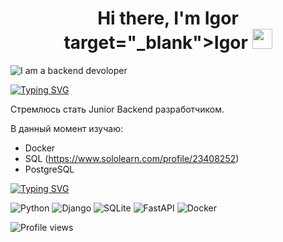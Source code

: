 <h1 align="center">Hi there, I'm Igor target="_blank">Igor</a> 
<img src="https://github.com/blackcater/blackcater/raw/main/images/Hi.gif" height="32"/></h1>

![I am а backend devoloper](https://miro.medium.com/max/1140/1*JMFpAHaFO5O5ExCpsiN8NA.jpeg)

[![Typing SVG](https://readme-typing-svg.herokuapp.com?color=15F720&center=true&vCenter=true&width=950&lines=Backend+Devoloper)](https://git.io/typing-svg)

Стремлюсь стать Junior Backend разработчиком.

В данный момент изучаю:
* Docker
* SQL (https://www.sololearn.com/profile/23408252)
* PostgreSQL

[![Typing SVG](https://readme-typing-svg.herokuapp.com?size=30&lines=Технологии)](https://git.io/typing-svg)

![Python](https://img.shields.io/badge/python-3670A0?style=for-the-badge&logo=python&logoColor=ffdd54)
![Django](https://img.shields.io/badge/django-%23092E20.svg?style=for-the-badge&logo=django&logoColor=white)
![SQLite](https://img.shields.io/badge/sqlite-%2307405e.svg?style=for-the-badge&logo=sqlite&logoColor=white)
![FastAPI](https://img.shields.io/badge/FastAPI-005571?style=for-the-badge&logo=fastapi)
![Docker](https://img.shields.io/badge/docker-%230db7ed.svg?style=for-the-badge&logo=docker&logoColor=white)


![Profile views](https://gpvc.arturio.dev/Igry44ik)  
